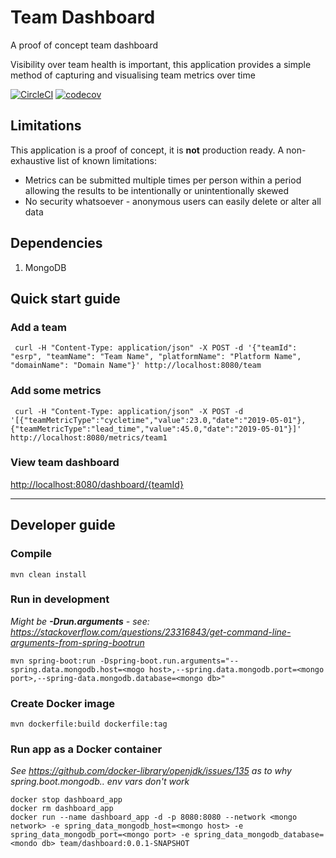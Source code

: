 # Team Dashboard
A proof of concept team dashboard

Visibility over team health is important, this application provides a simple method of capturing and visualising team metrics over time

[![CircleCI](https://circleci.com/gh/awconstable/teamdashboard.svg?style=shield)](https://circleci.com/gh/awconstable/teamdashboard)
[![codecov](https://codecov.io/gh/awconstable/teamdashboard/branch/master/graph/badge.svg)](https://codecov.io/gh/awconstable/teamdashboard)

## Limitations

This application is a proof of concept, it is **not** production ready.
A non-exhaustive list of known limitations:
* Metrics can be submitted multiple times per person within a period allowing the results to be intentionally or unintentionally skewed
* No security whatsoever - anonymous users can easily delete or alter all data

## Dependencies

1. MongoDB

## Quick start guide

### Add a team

```
 curl -H "Content-Type: application/json" -X POST -d '{"teamId": "esrp", "teamName": "Team Name", "platformName": "Platform Name", "domainName": "Domain Name"}' http://localhost:8080/team
```

### Add some metrics

```
 curl -H "Content-Type: application/json" -X POST -d '[{"teamMetricType":"cycletime","value":23.0,"date":"2019-05-01"},{"teamMetricType":"lead_time","value":45.0,"date":"2019-05-01"}]' http://localhost:8080/metrics/team1
```

### View team dashboard

<http://localhost:8080/dashboard/{teamId}>


---

## Developer guide

### Compile

```
mvn clean install
```

### Run in development

*Might be **-Drun.arguments** - see: https://stackoverflow.com/questions/23316843/get-command-line-arguments-from-spring-bootrun*

```
mvn spring-boot:run -Dspring-boot.run.arguments="--spring.data.mongodb.host=<mogo host>,--spring.data.mongodb.port=<mongo port>,--spring-data.mongodb.database=<mongo db>"
```

### Create Docker image

```
mvn dockerfile:build dockerfile:tag
```

### Run app as a Docker container

*See https://github.com/docker-library/openjdk/issues/135 as to why spring.boot.mongodb.. env vars don't work*

```
docker stop dashboard_app
docker rm dashboard_app
docker run --name dashboard_app -d -p 8080:8080 --network <mongo network> -e spring_data_mongodb_host=<mongo host> -e spring_data_mongodb_port=<mongo port> -e spring_data_mongodb_database=<mondo db> team/dashboard:0.0.1-SNAPSHOT
```

